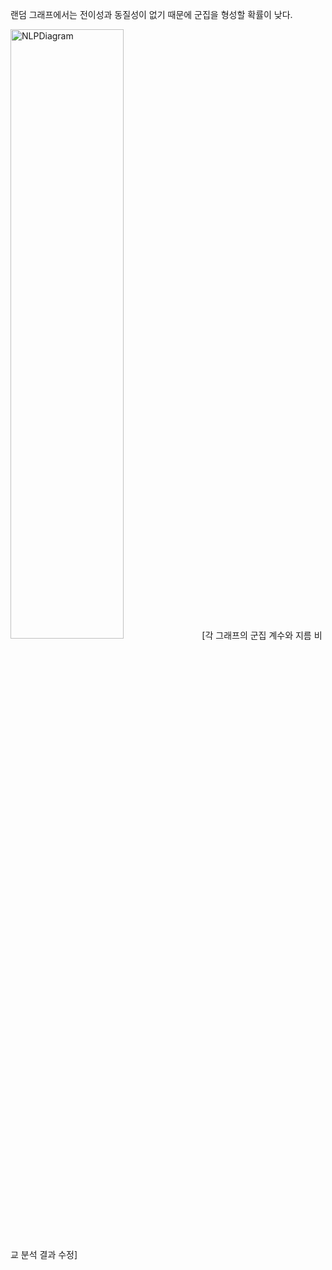 랜덤 그래프에서는 전이성과 동질성이 없기 때문에 군집을 형성할 확률이 낮다.

<img src="https://user-images.githubusercontent.com/12611645/108666763-36ddbb80-751b-11eb-92a2-3754d4e89108.JPG" width="60%" height="50%" title="NLP diagram" alt="NLPDiagram">
[각 그래프의 군집 계수와 지름 비교 분석 결과 수정]
